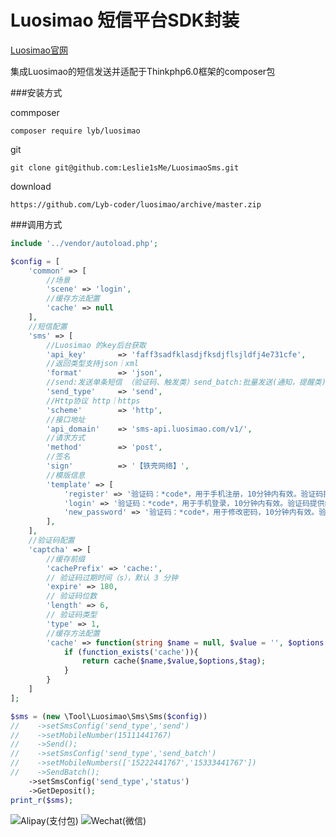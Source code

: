 # Luosimao 短信平台SDK封装

[Luosimao官网][1]

集成Luosimao的短信发送并适配于Thinkphp6.0框架的composer包

###安装方式

commposer
```composer
composer require lyb/luosimao
```
git
```git
git clone git@github.com:Leslie1sMe/LuosimaoSms.git
```

download
```download
https://github.com/Lyb-coder/luosimao/archive/master.zip
```

###调用方式
```php
include '../vendor/autoload.php';

$config = [
    'common' => [
        //场景
        'scene' => 'login',
        //缓存方法配置
        'cache' => null
    ],
    //短信配置
    'sms' => [
        //Luosimao 的key后台获取
        'api_key'       => 'faff3sadfklasdjfksdjflsjldfj4e731cfe',
        //返回类型支持json｜xml
        'format'        => 'json',
        //send:发送单条短信 （验证码、触发类）send_batch:批量发送(通知，提醒类) status:账户信息(余额查询)
        'send_type'     => 'send',
        //Http协议 http｜https
        'scheme'        => 'http',
        //接口地址
        'api_domain'    => 'sms-api.luosimao.com/v1/',
        //请求方式
        'method'        => 'post',
        //签名
        'sign'          => '【铁壳网络】',
        //模版信息
        'template' => [
            'register' => '验证码：*code*，用于手机注册，10分钟内有效。验证码提供给他人可能导致帐号被盗，请勿泄露，谨防被骗。',
            'login' => '验证码：*code*，用于手机登录，10分钟内有效。验证码提供给他人可能导致帐号被盗，请勿泄露，谨防被骗。',
            'new_password' => '验证码：*code*，用于修改密码，10分钟内有效。验证码提供给他人可能导致帐号被盗，请勿泄露，谨防被骗。',
        ],
    ],
    //验证码配置
    'captcha' => [
        //缓存前缀
        'cachePrefix' => 'cache:',
        // 验证码过期时间（s），默认 3 分钟
        'expire' => 180,
        // 验证码位数
        'length' => 6,
        // 验证码类型
        'type' => 1,
        //缓存方法配置
        'cache' => function(string $name = null, $value = '', $options = null, $tag = null){
            if (function_exists('cache')){
                return cache($name,$value,$options,$tag);
            }
        }
    ]
];

$sms = (new \Tool\Luosimao\Sms\Sms($config))
//    ->setSmsConfig('send_type','send')
//    ->setMobileNumber(15111441767)
//    ->Send();
//    ->setSmsConfig('send_type','send_batch')
//    ->setMobileNumbers(['15222441767','15333441767'])
//    ->SendBatch();
    ->setSmsConfig('send_type','status')
    ->GetDeposit();
print_r($sms);
```

![Alipay(支付包)](https://typecho-blog1.oss-cn-beijing.aliyuncs.com/pay/alipay.png)
![Wechat(微信)](https://typecho-blog1.oss-cn-beijing.aliyuncs.com/pay/wechat.png)

[1]: https://luosimao.com/